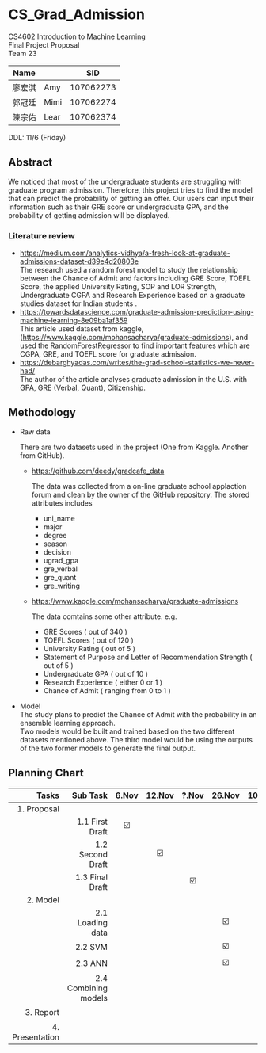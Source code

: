 # CS_Grad_Admission
CS4602 Introduction to Machine Learning <br>
Final Project Proposal <br>
Team 23 <br>

| Name   	|      	| SID       	|
|--------	|------	|-----------	|
| 廖宏淇 	| Amy  	| 107062273 	|
| 郭冠廷 	| Mimi 	| 107062274 	|
| 陳宗佑 	| Lear 	| 107062374 	|

DDL: 11/6 (Friday)



## Abstract

  We noticed that most of the undergraduate students are struggling with graduate program admission. Therefore, this project tries to find the model that can predict the probability of getting an offer. Our users can input their information such as their GRE score or undergraduate GPA, and the probability of getting admission will be displayed.

### Literature review
- https://medium.com/analytics-vidhya/a-fresh-look-at-graduate-admissions-dataset-d39e4d20803e <br>
  The research used a random forest model to study the relationship between the Chance of Admit and factors including GRE Score, TOEFL Score, the applied University Rating, SOP and LOR Strength, Undergraduate CGPA and Research Experience based on a graduate studies dataset for Indian students .
- https://towardsdatascience.com/graduate-admission-prediction-using-machine-learning-8e09ba1af359 <br>
  This article used dataset from kaggle, (https://www.kaggle.com/mohansacharya/graduate-admissions), and used the RandomForestRegressor to find important features which are CGPA, GRE, and TOEFL score for graduate admission.
- https://debarghyadas.com/writes/the-grad-school-statistics-we-never-had/ <br>
  The author of the article analyses graduate admission in the U.S. with GPA, GRE (Verbal, Quant), Citizenship.

## Methodology

- Raw data

  There are two datasets used in the project (One from Kaggle. Another from GitHub).
  
  - https://github.com/deedy/gradcafe_data
  
    The data was collected from a on-line graduate school applaction forum and clean by the owner of the GitHub repository.
    The stored attributes includes 
    
    - uni_name
    - major
    - degree
    - season
    - decision
    - ugrad_gpa
    - gre_verbal
    - gre_quant
    - gre_writing
    
  - https://www.kaggle.com/mohansacharya/graduate-admissions
  
    The data comtains some other attribute. e.g.

    - GRE Scores ( out of 340 )
    - TOEFL Scores ( out of 120 )
    - University Rating ( out of 5 )
    - Statement of Purpose and Letter of Recommendation Strength ( out of 5 )
    - Undergraduate GPA ( out of 10 )
    - Research Experience ( either 0 or 1 )
    - Chance of Admit ( ranging from 0 to 1 )
    

- Model <br>
  The study plans to predict the Chance of Admit with the probability in an ensemble learning approach. <br>
  Two models would be built and trained based on the two different datasets mentioned above. The third model would be using the outputs of the two former models to generate the final output. 

## Planning Chart

|           Tasks 	|             Sub Task 	| 6.Nov 	| 12.Nov 	| ?.Nov 	| 26.Nov 	| 10.Dec 	| 20.Dec 	| 10.Jan 	|
|----------------:	|---------------------:	|:-----:	|:------:	|:-----:	|:------:	|:------:	|:------:	|:------:	|
|     1. Proposal 	|                      	|       	|        	|       	|        	|        	|        	|        	|
|                 	|      1.1 First Draft 	|   ☑️   	|        	|       	|        	|        	|        	|        	|
|                 	|     1.2 Second Draft 	|       	|    ☑️   	|       	|        	|        	|        	|        	|
|                 	|      1.3 Final Draft 	|       	|        	|   ☑️   	|        	|        	|        	|        	|
|        2. Model 	|                      	|       	|        	|       	|        	|        	|        	|        	|
|                 	|     2.1 Loading data 	|       	|        	|       	|    ☑️   	|        	|        	|        	|
|                 	|              2.2 SVM 	|       	|        	|       	|    ☑️   	|        	|        	|        	|
|                 	|              2.3 ANN 	|       	|        	|       	|    ☑️   	|        	|        	|        	|
|                 	| 2.4 Combining models 	|       	|        	|       	|        	|    ☑️   	|        	|        	|
|       3. Report 	|                      	|       	|        	|       	|        	|        	|    ☑️   	|        	|
| 4. Presentation 	|                      	|       	|        	|       	|        	|        	|        	|    ☑️   	|
